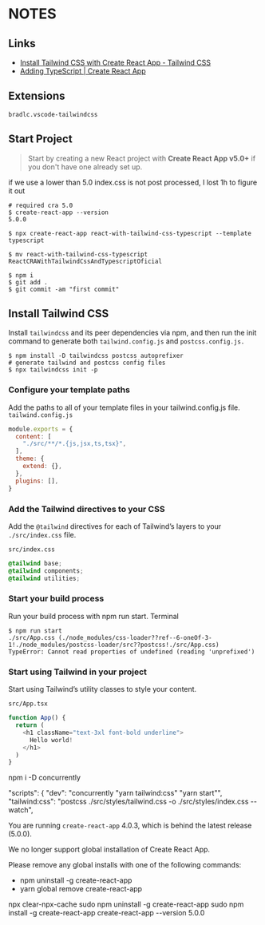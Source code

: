 # NOTES

## Links

- [Install Tailwind CSS with Create React App - Tailwind CSS](https://tailwindcss.com/docs/guides/create-react-app)
- [Adding TypeScript | Create React App](https://create-react-app.dev/docs/adding-typescript/)

## Extensions

`bradlc.vscode-tailwindcss`

## Start Project

> Start by creating a new React project with **Create React App v5.0+** if you don't have one already set up.

if we use a lower than 5.0 index.css is not post processed, I lost 1h to figure it out

```shell
# required cra 5.0
$ create-react-app --version
5.0.0

$ npx create-react-app react-with-tailwind-css-typescript --template typescript

$ mv react-with-tailwind-css-typescript ReactCRAWithTailwindCssAndTypescriptOficial

$ npm i
$ git add .
$ git commit -am "first commit"
```

## Install Tailwind CSS

Install `tailwindcss` and its peer dependencies via npm, and then run the init command to generate both `tailwind.config.js` and `postcss.config.js.`

```shell
$ npm install -D tailwindcss postcss autoprefixer
# generate tailwind and postcss config files
$ npx tailwindcss init -p
```

### Configure your template paths

Add the paths to all of your template files in your tailwind.config.js file.
`tailwind.config.js`

```javascript
module.exports = {
  content: [
    "./src/**/*.{js,jsx,ts,tsx}",
  ],
  theme: {
    extend: {},
  },
  plugins: [],
}
```

### Add the Tailwind directives to your CSS

Add the `@tailwind` directives for each of Tailwind’s layers to your `./src/index.css` file.

`src/index.css`

```css
@tailwind base;
@tailwind components;
@tailwind utilities;
```

### Start your build process

Run your build process with npm run start.
Terminal

```shell
$ npm run start
./src/App.css (./node_modules/css-loader??ref--6-oneOf-3-1!./node_modules/postcss-loader/src??postcss!./src/App.css)
TypeError: Cannot read properties of undefined (reading 'unprefixed')
```

### Start using Tailwind in your project

Start using Tailwind’s utility classes to style your content.

`src/App.tsx`

```typescript
function App() {
  return (
    <h1 className="text-3xl font-bold underline">
      Hello world!
    </h1>
  )  
}
```





npm i -D concurrently


  "scripts": {
    "dev": "concurrently \"yarn tailwind:css\" \"yarn start\"",
    "tailwind:css": "postcss ./src/styles/tailwind.css -o ./src/styles/index.css --watch",





You are running `create-react-app` 4.0.3, which is behind the latest release (5.0.0).

We no longer support global installation of Create React App.

Please remove any global installs with one of the following commands:
- npm uninstall -g create-react-app
- yarn global remove create-react-app


npx clear-npx-cache
sudo npm uninstall -g create-react-app
sudo npm install -g create-react-app
create-react-app --version
5.0.0

